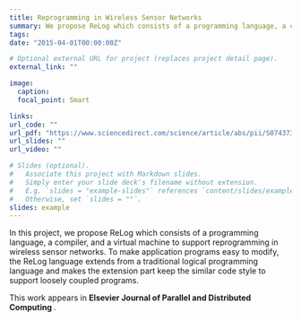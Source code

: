```yaml
---
title: Reprogramming in Wireless Sensor Networks
summary: We propose ReLog which consists of a programming language, a compiler, and a virtual machine to support reprogramming in wireless sensor networks.
tags:
date: "2015-04-01T00:00:00Z"

# Optional external URL for project (replaces project detail page).
external_link: ""

image:
  caption:
  focal_point: Smart

links:
url_code: ""
url_pdf: "https://www.sciencedirect.com/science/article/abs/pii/S0743731516301861"
url_slides: ""
url_video: ""

# Slides (optional).
#   Associate this project with Markdown slides.
#   Simply enter your slide deck's filename without extension.
#   E.g. `slides = "example-slides"` references `content/slides/example-slides.md`.
#   Otherwise, set `slides = ""`.
slides: example
---
```


In this project, we propose ReLog which consists of a programming language, a compiler, and a virtual machine to support reprogramming in wireless sensor networks. To make application programs easy to modify, the ReLog language extends from a traditional logical programming language and makes the extension part keep the similar code style to support loosely coupled programs. 

This work appears in <strong> Elsevier Journal of Parallel and Distributed Computing </strong>.
